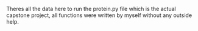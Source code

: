Theres all the data here to run the protein.py file which is the actual capstone project, all functions were written by myself without any outside help.
